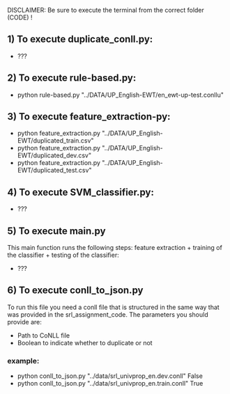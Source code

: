 DISCLAIMER: Be sure to execute the terminal from the correct folder (CODE) !

## 1) To execute duplicate_conll.py:

- ???

## 2) To execute rule-based.py:

- python rule-based.py "../DATA/UP_English-EWT/en_ewt-up-test.conllu"

## 3) To execute feature_extraction-py:

- python feature_extraction.py "../DATA/UP_English-EWT/duplicated_train.csv"
- python feature_extraction.py "../DATA/UP_English-EWT/duplicated_dev.csv"
- python feature_extraction.py "../DATA/UP_English-EWT/duplicated_test.csv"

## 4) To execute SVM_classifier.py:

- ???

## 5) To execute main.py
This main function runs the following steps: feature extraction + training of the classifier + testing of the classifier:

- ???

## 6) To execute conll_to_json.py
To run this file you need a conll file that is structured in the same way that was provided in the srl_assignment_code.
The parameters you should provide are:
- Path to CoNLL file
- Boolean to indicate whether to duplicate or not

### example:
- python conll_to_json.py "../data/srl_univprop_en.dev.conll" False
- python conll_to_json.py "../data/srl_univprop_en.train.conll" True 



